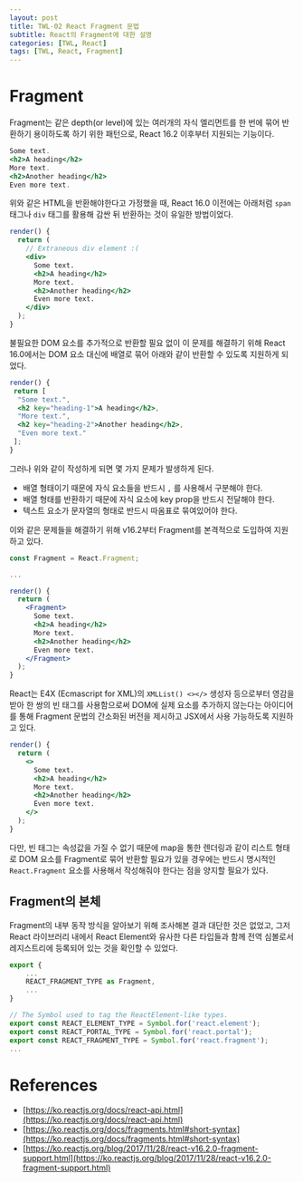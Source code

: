 ```yaml
---
layout: post
title: TWL-02 React Fragment 문법
subtitle: React의 Fragment에 대한 설명
categories: [TWL, React]
tags: [TWL, React, Fragment]
---
```


# Fragment

Fragment는 같은 depth(or level)에 있는 여러개의 자식 엘리먼트를 한 번에 묶어 반환하기 용이하도록 하기 위한 패턴으로, React 16.2 이후부터 지원되는 기능이다.

```jsx
Some text.
<h2>A heading</h2>
More text.
<h2>Another heading</h2>
Even more text.
```

위와 같은 HTML을 반환해야한다고 가정했을 때, React 16.0 이전에는 아래처럼 `span` 태그나 `div` 태그를 활용해 감싼 뒤 반환하는 것이 유일한 방법이었다.

```jsx
render() {
  return (
    // Extraneous div element :(
    <div>
      Some text.
      <h2>A heading</h2>
      More text.
      <h2>Another heading</h2>
      Even more text.
    </div>
  );
}
```

불필요한 DOM 요소를 추가적으로 반환할 필요 없이 이 문제를 해결하기 위해 React 16.0에서는 DOM 요소 대신에 배열로 묶어 아래와 같이 반환할 수 있도록 지원하게 되었다.

```jsx
render() {
 return [
  "Some text.",
  <h2 key="heading-1">A heading</h2>,
  "More text.",
  <h2 key="heading-2">Another heading</h2>,
  "Even more text."
 ];
}
```

그러나 위와 같이 작성하게 되면 몇 가지 문제가 발생하게 된다.

- 배열 형태이기 때문에 자식 요소들을 반드시 `,` 를 사용해서 구분해야 한다.
- 배열 형태를 반환하기 때문에 자식 요소에 key prop을 반드시 전달해야 한다.
- 텍스트 요소가 문자열의 형태로 반드시 따옴표로 묶여있어야 한다.

이와 같은 문제들을 해결하기 위해 v16.2부터 Fragment를 본격적으로 도입하여 지원하고 있다.

```jsx
const Fragment = React.Fragment;

... 

render() {
  return (
    <Fragment>
      Some text.
      <h2>A heading</h2>
      More text.
      <h2>Another heading</h2>
      Even more text.
    </Fragment>
  );
}
```

React는 E4X (Ecmascript for XML)의 `XMLList() <></>` 생성자 등으로부터 영감을 받아 한 쌍의 빈 태그를 사용함으로써 DOM에 실제 요소를 추가하지 않는다는 아이디어를 통해 Fragment 문법의 간소화된 버전을 제시하고 JSX에서 사용 가능하도록 지원하고 있다.

```jsx
render() {
  return (
    <>
      Some text.
      <h2>A heading</h2>
      More text.
      <h2>Another heading</h2>
      Even more text.
    </>
  );
}
```

다만, 빈 태그는 속성값을 가질 수 없기 때문에 map을 통한 렌더링과 같이 리스트 형태로 DOM 요소를 Fragment로 묶어 반환할 필요가 있을 경우에는 반드시 명시적인 `React.Fragment` 요소를 사용해서 작성해줘야 한다는 점을 양지할 필요가 있다.

## Fragment의 본체

Fragment의 내부 동작 방식을 알아보기 위해 조사해본 결과 대단한 것은 없었고, 그저 React 라이브러리 내에서 React Element와 유사한 다른 타입들과 함께 전역 심볼로서 레지스트리에 등록되어 있는 것을 확인할 수 있었다.

```jsx
export {	
	...
	REACT_FRAGMENT_TYPE as Fragment,
	...
}
```

```jsx
// The Symbol used to tag the ReactElement-like types.
export const REACT_ELEMENT_TYPE = Symbol.for('react.element');
export const REACT_PORTAL_TYPE = Symbol.for('react.portal');
export const REACT_FRAGMENT_TYPE = Symbol.for('react.fragment');
...
```

# References

- [https://ko.reactjs.org/docs/react-api.html](https://ko.reactjs.org/docs/react-api.html)
- [https://ko.reactjs.org/docs/fragments.html#short-syntax](https://ko.reactjs.org/docs/fragments.html#short-syntax)
- [https://ko.reactjs.org/blog/2017/11/28/react-v16.2.0-fragment-support.html](https://ko.reactjs.org/blog/2017/11/28/react-v16.2.0-fragment-support.html)